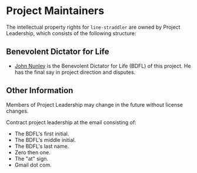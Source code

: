 # Project Maintainers

The intellectual property rights for `line-straddler` are owned by Project Leadership, which consists of the following structure:

## Benevolent Dictator for Life

- [John Nunley](https://notgull.net) is the Benevolent Dictator for Life (BDFL) of this project. He has the final say in project direction and disputes.

## Other Information

Members of Project Leadership may change in the future without license changes.

Contract project leadership at the email consisting of:

- The BDFL's first initial.
- The BDFL's middle initial.
- The BDFL's last name.
- Zero then one.
- The "at" sign.
- Gmail dot com.
